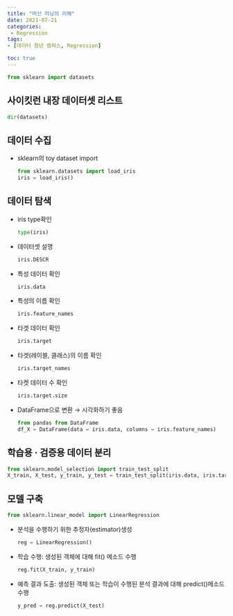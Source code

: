 ```yaml
---
title: "머신 러닝의 이해"
date: 2021-07-21
categories: 
 - Regression
tags: 
- [데이터 청년 캠퍼스, Regression]

toc: true
---
```

```py  
from sklearn import datasets  
```  

## 사이킷런 내장 데이터셋 리스트  
```py
dir(datasets)
```  

## 데이터 수집  
- sklearn의 toy dataset import  
  ```py  
  from sklearn.datasets import load_iris  
  iris = load_iris()  
  ```  
  
## 데이터 탐색  
- iris type확인
  ```py
  type(iris)
  ```  
  
- 데이터셋 설명
  ```py
  iris.DESCR
  ```  
  
- 특성 데이터 확인  
  ```py
  iris.data
  ```  
  
- 특성의 이름 확인  
  ```py
  iris.feature_names
  ```  
  
- 타겟 데이터 확인  
  ```py
  iris.target
  ```  
  
- 타겟(레이블, 클래스)의 이름 확인  
  ```py
  iris.target_names
  ```  
  
- 타켓 데이터 수 확인
  ```py
  iris.target.size
  ```  
  
- DataFrame으로 변환 → 시각화하기 좋음
  ```py
  from pandas from DataFrame
  df_X = DataFrame(data = iris.data, columns = iris.feature_names)
  ```  
  
## 학습용 · 검증용 데이터 분리  
```py
from sklearn.model_selection import train_test_split
X_train, X_test, y_train, y_test = train_test_split(iris.data, iris.target, test_size = 0.3, random_state = 42)
```  

## 모델 구축  
```py
from sklearn.linear_model import LinearRegression
```  

- 분석을 수행하기 위한 추정자(estimator)생성
  ```py
  reg = LinearRegression()
  ```  
  
- 학습 수행: 생성된 객체에 대해 fit() 메소드 수행
  ```py
  reg.fit(X_train, y_train)
  ```  
  
- 예측 결과 도출: 생성된 객체 또는 학습이 수행된 분석 결과에 대해 predict()메소드 수행
  ```py
  y_pred = reg.predict(X_test)
  ```  
